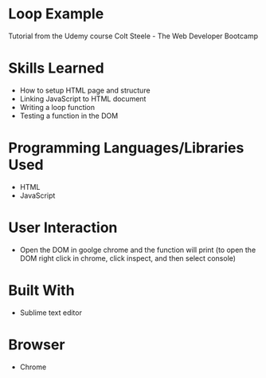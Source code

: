 # Loop Example 
Tutorial from the Udemy course Colt Steele - The Web Developer Bootcamp

# Skills Learned 
- How to setup HTML page and structure
- Linking JavaScript to HTML document
- Writing a loop function
- Testing a function in the DOM

# Programming Languages/Libraries Used
- HTML
- JavaScript

# User Interaction
- Open the DOM in goolge chrome and the function will print (to open the DOM right click in chrome, click inspect, and then select console)

# Built With
- Sublime text editor

# Browser
- Chrome
